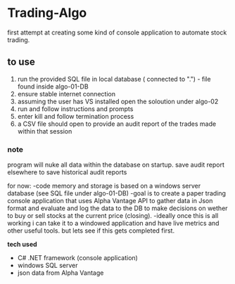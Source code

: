 # Trading-Algo
first attempt at creating some kind of console application to automate stock trading.

## to use
  1. run the provided SQL file in local database ( connected to ".") - file found inside algo-01-DB
  2. ensure stable internet connection 
  3. assuming the user has VS installed open the soloution under algo-02 
  4. run and follow instructions and prompts
  5. enter kill and follow termination process
  6. a CSV file should open to provide an audit report of the trades made within that session
 
### note
program will nuke all data within the database on startup. save audit report elsewhere to save historical audit reports

for now:
-code memory and storage is based on a windows server database (see SQL file under algo-01-DB) 
-goal is to create a paper trading console application that uses Alpha Vantage API to gather data in Json format and evaluate and log the data to the DB to make decisions on wether to buy or sell stocks at the current price (closing). 
-ideally once this is all working i can take it to a windowed application and have live metrics and other useful tools. but lets see if this gets completed first.

**tech used**
- C# .NET framework (console application)
- windows SQL server
- json data from Alpha Vantage 
